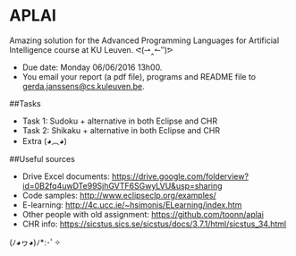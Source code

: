 # APLAI
Amazing solution for the Advanced Programming Languages for Artificial Intelligence course at KU Leuven. ᕙ(⇀‸↼‶)ᕗ

* Due date: Monday 06/06/2016 13h00.
* You email your report (a pdf file), programs and README file to gerda.janssens@cs.kuleuven.be.

##Tasks
* Task 1: Sudoku + alternative in both Eclipse and CHR
* Task 2: Shikaku + alternative in both Eclipse and CHR
* Extra (◕︵◕)


##Useful sources
* Drive Excel documents: https://drive.google.com/folderview?id=0B2fq4uwDTe99SjhGVTF6SGwyLVU&usp=sharing
* Code samples: http://www.eclipseclp.org/examples/
* E-learning: http://4c.ucc.ie/~hsimonis/ELearning/index.htm
* Other people with old assignment: https://github.com/toonn/aplai
* CHR info: https://sicstus.sics.se/sicstus/docs/3.7.1/html/sicstus_34.html

(ﾉ◕ヮ◕)ﾉ*:･ﾟ✧
